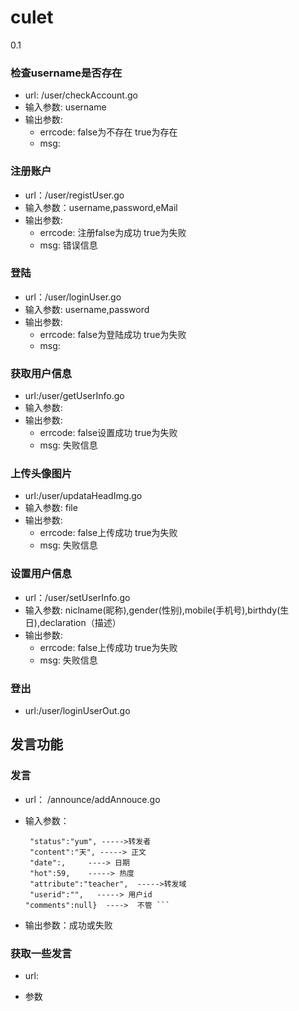 # culet
0.1


### 检查username是否存在
  - url: /user/checkAccount.go
  - 输入参数: username
  - 输出参数: 
    - errcode: false为不存在   true为存在
    - msg: 
    
### 注册账户
  - url：/user/registUser.go
  - 输入参数：username,password,eMail
  - 输出参数: 
    - errcode: 注册false为成功   true为失败
    - msg: 错误信息
    
### 登陆 
  - url：/user/loginUser.go
  - 输入参数: username,password
  - 输出参数: 
    - errcode: false为登陆成功   true为失败
    - msg: 
    
### 获取用户信息
  - url:/user/getUserInfo.go
  - 输入参数: 
  - 输出参数: 
    - errcode: false设置成功   true为失败
    - msg: 失败信息
    
### 上传头像图片
  - url:/user/updataHeadImg.go
  - 输入参数: file
  - 输出参数: 
    - errcode: false上传成功   true为失败
    - msg: 失败信息
    
### 设置用户信息
  - url：/user/setUserInfo.go
  - 输入参数: niclname(昵称),gender(性别),mobile(手机号),birthdy(生日),declaration（描述）
  - 输出参数: 
    - errcode: false上传成功   true为失败
    - msg: 失败信息
    
### 登出
   - url:/user/loginUserOut.go
    

## 发言功能

 ### 发言
   - url： /announce/addAnnouce.go
- 输入参数：	 

	``` {"aid":"",  ---->发言id
  	 "status":"yum", ----->转发者
     "content":"天", -----> 正文
     "date":,     ----> 日期
     "hot":59,    -----> 热度
     "attribute":"teacher",  ----->转发域
     "userid":"",   -----> 用户id
    "comments":null}  ---->  不管 ```
- 输出参数：成功或失败

### 获取一些发言
 
 - url:
 
 - 参数